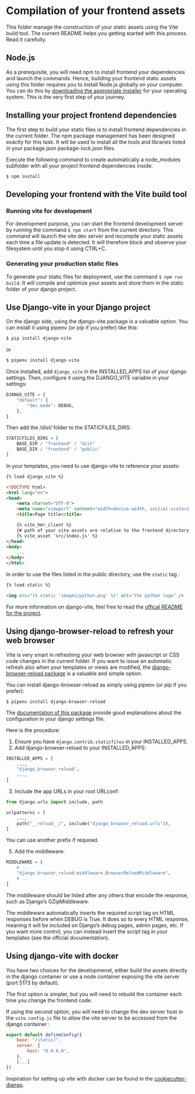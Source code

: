 # Compilation of your frontend assets

This folder manage the construction of your static assets using the Vite build tool. The current README helps you getting started with this process. Read it carefully.

## Node.js

As a prerequisite, you will need npm to install frontend your dependencies and launch the commands. Hence, building your frontend static assets using this folder requires you to install Node.js globally on your computer. You can do this by [downloading the appropriate installer](https://nodejs.org/en/download/current) for your operating system. This is the very first step of your journey.

## Installing your project frontend dependencies

The first step to build your static files is to install frontend dependencies in the current folder. The npm package management has been designed exactly for this task. It will be used to install all the tools and libraries listed in your package.json package-lock.json files. 

Execute the following command to create automatically a node_modules subfolder with all your project frontend dependencies inside:

```
$ npm install
```

## Developing your frontend with the Vite build tool

### Running vite for development

For development purpose, you can start the frontend development server by running the command `$ npm start` from the current directory. This command will launch the vite dev server and recompile your static assets each time a file update is detected. It will therefore block and observe your filesystem until you stop it using CTRL+C.

### Generating your production static files

To generate your static files for deployment, use the command `$ npm run build`. It will compile and optimize your assets and store them in the static folder of your django project.

## Use Django-vite in your Django project

On the django side, using the django-vite package is a valuable option. You can install it using pipenv (or pip if you prefer) like this:

```bash
$ pip install django-vite
```
or 
```bash
$ pipenv install django-vite
```

Once installed, add `django_vite` in the INSTALLED_APPS list of your django settings. Then, configure it using the
DJANGO_VITE variable in your settings:

```python
DJANGO_VITE = {
    "default": {
        "dev_mode": DEBUG,
    },
}
```

Then add the <path to frontend>/dist/ folder to the STATICFILES_DIRS:

```python
STATICFILES_DIRS = [
    BASE_DIR / "frontend" / "dist"
    BASE_DIR / "frontend" / "public"
]
```

In your templates, you need to use django-vite to reference your assets:

```html
{% load django_vite %}

<!DOCTYPE html>
<html lang="en">
<head>
    <meta charset="UTF-8">
    <meta name="viewport" content="width=device-width, initial-scale=1.0">
    <title>Page title</title>

    {% vite_hmr_client %}
    {# path of your vite assets are relative to the frontend directory #}
    {% vite_asset 'src/index.js' %}
</head>
<body>
    ...
</body>
</html>
```

In order to use the files listed in the public directory, use the `static` tag :

```html
{% load static %}

<img src="{% static 'images/python.png' %}" alt="the python logo" />
```

For more information on django-vite, feel free to read the [offical README for the project](https://github.com/MrBin99/django-vite/blob/3.0.0/README.md).

## Using django-browser-reload to refresh your web browser

Vite is very smart in refreshing your web browser with javascript or CSS code changes in the current folder. If you want to issue an automatic refresh also when your templates or views are modified, the [django-browser-reload package](https://github.com/adamchainz/django-browser-reload) is a valuable and simple option.

You can install django-browser-reload as simply using pipenv (or pip if you prefer):

```
$ pipenv install django-browser-reload
```

The [documentation of this package](https://github.com/adamchainz/django-browser-reload/blob/main/README.rst) provide good explanations about the configuration in your django settings file.

Here is the procedure:

1. Ensure you have `django.contrib.staticfiles` in your INSTALLED_APPS.
2. Add django-browser-reload to your INSTALLED_APPS: 
```python
INSTALLED_APPS = [
    ...,
    "django_browser_reload",
    ...,
]
```
3. Include the app URLs in your root URLconf:
```python
from django.urls import include, path

urlpatterns = [
    ...,
    path("__reload__/", include("django_browser_reload.urls")),
]
```
You can use another prefix if required.

5. Add the middleware:
```python
MIDDLEWARE = [
    # ...
    "django_browser_reload.middleware.BrowserReloadMiddleware",
    # ...
]
```
The middleware should be listed after any others that encode the response, such as Django’s GZipMiddleware.

The middleware automatically inserts the required script tag on HTML responses before </body> when DEBUG is True. It does so to every HTML response, meaning it will be included on Django’s debug pages, admin pages, etc. If you want more control, you can instead insert the script tag in your templates (see the official documentation).

## Using django-vite with docker
You have two choices for the developmenet, either build the assets directly in the django container or use a node container exposing the vite server (port 5173 by default). 

The first option is simpler, but you will need to rebuild the container each time you change the frontend code.

If using the second option, you will need to change the dev server host in the `vite.config.js` file to allow the vite server to be accessed from the django container :

```mjs
export default defineConfig({
    base: "/static/",
    server: {
        host: "0.0.0.0",
    },
    [...]
})
```
Inspiration for setting up vite with docker can be found in the [cookiecutter-django](https://github.com/cookiecutter/cookiecutter-django).
